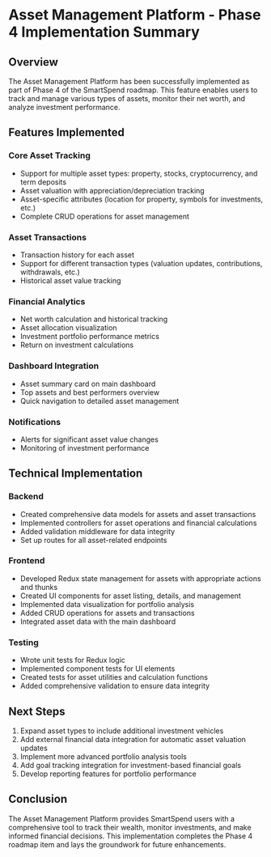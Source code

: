 # Asset Management Platform - Phase 4 Implementation Summary

## Overview

The Asset Management Platform has been successfully implemented as part of Phase 4 of the SmartSpend roadmap. This feature enables users to track and manage various types of assets, monitor their net worth, and analyze investment performance.

## Features Implemented

### Core Asset Tracking
- Support for multiple asset types: property, stocks, cryptocurrency, and term deposits
- Asset valuation with appreciation/depreciation tracking
- Asset-specific attributes (location for property, symbols for investments, etc.)
- Complete CRUD operations for asset management

### Asset Transactions
- Transaction history for each asset
- Support for different transaction types (valuation updates, contributions, withdrawals, etc.)
- Historical asset value tracking

### Financial Analytics
- Net worth calculation and historical tracking
- Asset allocation visualization
- Investment portfolio performance metrics
- Return on investment calculations

### Dashboard Integration
- Asset summary card on main dashboard
- Top assets and best performers overview
- Quick navigation to detailed asset management

### Notifications
- Alerts for significant asset value changes
- Monitoring of investment performance

## Technical Implementation

### Backend
- Created comprehensive data models for assets and asset transactions
- Implemented controllers for asset operations and financial calculations
- Added validation middleware for data integrity
- Set up routes for all asset-related endpoints

### Frontend
- Developed Redux state management for assets with appropriate actions and thunks
- Created UI components for asset listing, details, and management
- Implemented data visualization for portfolio analysis
- Added CRUD operations for assets and transactions
- Integrated asset data with the main dashboard

### Testing
- Wrote unit tests for Redux logic
- Implemented component tests for UI elements
- Created tests for asset utilities and calculation functions
- Added comprehensive validation to ensure data integrity

## Next Steps

1. Expand asset types to include additional investment vehicles
2. Add external financial data integration for automatic asset valuation updates
3. Implement more advanced portfolio analysis tools
4. Add goal tracking integration for investment-based financial goals
5. Develop reporting features for portfolio performance

## Conclusion

The Asset Management Platform provides SmartSpend users with a comprehensive tool to track their wealth, monitor investments, and make informed financial decisions. This implementation completes the Phase 4 roadmap item and lays the groundwork for future enhancements.
